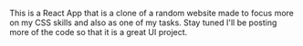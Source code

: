 This is a React App that is a clone of a random website made to focus more on my CSS skills and also as one of my tasks.
Stay tuned I'll be posting more of the code so that it is a great UI project.
